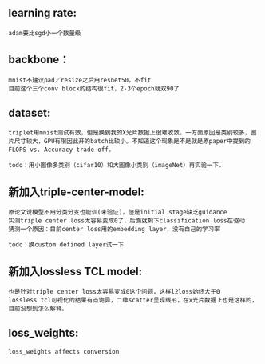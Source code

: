 ## learning rate:
    adam要比sgd小一个数量级

## backbone：
    mnist不建议pad／resize之后用resnet50，不fit
    目前这个三个conv block的结构很fit，2-3个epoch就双90了

## dataset:
    triplet用mnist测试有效，但是换到我的X光片数据上很难收敛。一方面原因是类别较多，图片尺寸较大，GPU有限因此开的batch比较小。不知道这个现象是不是就是原paper中提到的FLOPS vs. Accuracy trade-off。

    todo：用小图像多类别（cifar10）和大图像小类别（imageNet）再实验一下。

## 新加入triple-center-model:
    原论文说模型不用分类分支也能训(未验证)，但是initial stage缺乏guidance
    实测triple center loss太容易变成0了，后面就剩下classification loss在驱动
    猜测一个原因：目前center loss用的embedding layer，没有自己的学习率

    todo：换custom defined layer试一下

## 新加入lossless TCL model:
    也是针对triple center loss太容易变成0这个问题，这样l2loss始终大于0
    lossless tcl可视化的结果有点诡异，二维scatter呈现线形，在x光片数据上也是这样的，目前没想到怎么解释。

## loss_weights:
    loss_weights affects conversion



